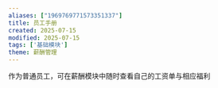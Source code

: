 ```yaml
---
aliases: ["1969769771573351337"]
title: 员工手册
created: 2025-07-15
modified: 2025-07-15
tags: ['基础模块']
theme: 薪酬管理
---
```


作为普通员工，可在薪酬模块中随时查看自己的工资单与相应福利